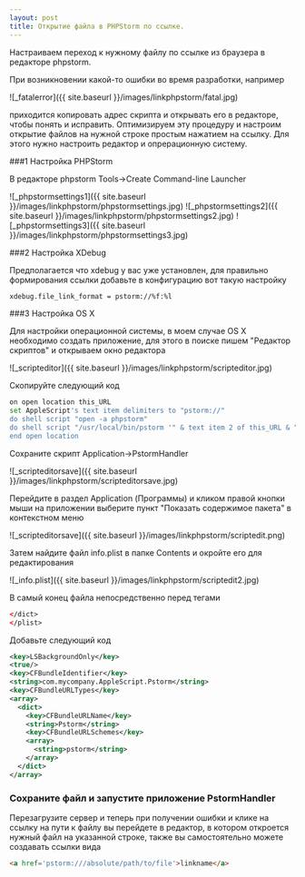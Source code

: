 ```yaml
---
layout: post
title: Открытие файла в PHPStorm по ссылке.
---
```



Настраиваем переход к нужному файлу по ссылке из браузера в редакторе phpstorm.

При возникновении какой-то ошибки во время разработки, например

![_fatalerror]({{ site.baseurl }}/images/linkphpstorm/fatal.jpg)

приходится копировать адрес скрипта и открывать его в редакторе, чтобы понять и исправить. Оптимизируем эту процедуру и настроим открытие файлов на нужной строке
простым нажатием на ссылку. Для этого нужно настроить редактор и опрерационную систему.

###1 Настройка PHPStorm

В редакторе phpstorm Tools->Create Command-line Launcher

![_phpstormsettings1]({{ site.baseurl }}/images/linkphpstorm/phpstormsettings.jpg)
![_phpstormsettings2]({{ site.baseurl }}/images/linkphpstorm/phpstormsettings2.jpg)
![_phpstormsettings3]({{ site.baseurl }}/images/linkphpstorm/phpstormsettings3.jpg)

###2 Настройка XDebug

Предполагается что xdebug у вас уже установлен, для правильно формирования ссылки добавьте в конфигурацию вот такую настройку

```bash
xdebug.file_link_format = pstorm://%f:%l
```

###3 Настройка OS X

Для настройки операционной системы, в моем случае OS X необходимо создать приложение, для этого в поиске пишем "Редактор скриптов" и открываем окно редактора

![_scripteditor]({{ site.baseurl }}/images/linkphpstorm/scripteditor.jpg)

Скопируйте следующий код 

```bash
on open location this_URL
set AppleScript's text item delimiters to "pstorm://"
do shell script "open -a phpstorm"
do shell script "/usr/local/bin/pstorm '" & text item 2 of this_URL & "'"
end open location
```

Сохраните скрипт Application->PstormHandler

![_scripteditorsave]({{ site.baseurl }}/images/linkphpstorm/scripteditorsave.jpg)

Перейдите в раздел Application (Программы) и кликом правой кнопки мыши на приложении выберите пункт "Показать содержимое пакета" в контекстном меню
 
![_scripteditorsave]({{ site.baseurl }}/images/linkphpstorm/scriptedit.png) 

Затем найдите файл info.plist в папке Contents и окройте его для редактирования

![_info.plist]({{ site.baseurl }}/images/linkphpstorm/scriptedit2.jpg) 


В самый конец файла непосредственно перед тегами 

```xml
</dict>
</plist>
```

Добавьте следующий код

```xml
<key>LSBackgroundOnly</key>
<true/>
<key>CFBundleIdentifier</key>
<string>com.mycompany.AppleScript.Pstorm</string>
<key>CFBundleURLTypes</key>
<array>
  <dict>
    <key>CFBundleURLName</key>
    <string>Pstorm</string>
    <key>CFBundleURLSchemes</key>
    <array>
      <string>pstorm</string>
    </array>
  </dict>
</array>
```

### Сохраните файл и запустите приложение PstormHandler

Перезагрузите сервер и теперь при получении ошибки и клике на ссылку на пути к файлу вы перейдете в редактор, в котором откроется нужный файл на указанной строке, также вы самостоятельно можете создавать ссылки
вида 
```html
<a href='pstorm:///absolute/path/to/file'>linkname</a>
```




